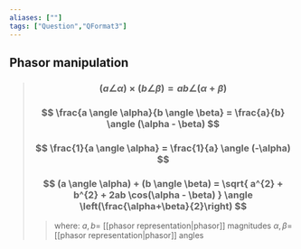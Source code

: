 ```yaml
---
aliases: [""]
tags: ["Question","QFormat3"]
---
```


#### 
## Phasor manipulation

> ### $$ (a \angle \alpha) \times (b \angle \beta) = ab \angle (\alpha + \beta) $$
> ### $$ \frac{a \angle \alpha}{b \angle \beta} = \frac{a}{b} \angle (\alpha - \beta) $$ 
> ### $$ \frac{1}{a \angle \alpha} = \frac{1}{a} \angle (-\alpha) $$ 
> ### $$ (a \angle \alpha) + (b \angle \beta) = \sqrt{ a^{2} + b^{2} + 2ab \cos(\alpha - \beta) } \angle \left(\frac{\alpha+\beta}{2}\right) $$
>> where:
>> $a,b=$ [[phasor representation|phasor]] magnitudes
>> $\alpha,\beta=$ [[phasor representation|phasor]] angles
